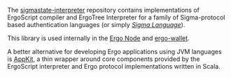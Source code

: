 
The [sigmastate-interpreter](https://github.com/ScorexFoundation/sigmastate-interpreter#sigma-language-background.md) repository contains implementations of ErgoScript compiler and ErgoTree Interpreter for a family of Sigma-protocol based authentication languages (or simply [*Sigma Language*](sigma-lang.md)).

This library is used internally in the [Ergo Node](install.md) and [ergo-wallet](https://github.com/ergoplatform/ergo/tree/master/ergo-wallet).

A better alternative for developing Ergo applications using JVM languages is [AppKit](appkit.md), a thin wrapper around core components provided by the ErgoScript interpreter and Ergo protocol implementations written in Scala.